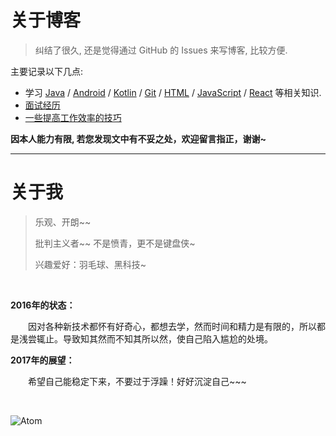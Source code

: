 # 关于博客

> 纠结了很久, 还是觉得通过 GitHub 的 Issues 来写博客, 比较方便.

主要记录以下几点:
- 学习 [Java](https://github.com/cnLGMing/Blog/issues?q=is%3Aopen+is%3Aissue+label%3AJava) / [Android](https://github.com/cnLGMing/Blog/issues?q=is%3Aopen+is%3Aissue+label%3AAndroid) / [Kotlin](https://github.com/cnLGMing/Blog/issues?q=is%3Aopen+is%3Aissue+label%3AKotlin) / [Git](https://github.com/cnLGMing/Blog/issues?q=is%3Aopen+is%3Aissue+label%3AGit)  / [HTML](https://github.com/cnLGMing/Blog/issues?q=is%3Aopen+is%3Aissue+label%3AHTML) / [JavaScript](https://github.com/cnLGMing/Blog/issues?q=is%3Aopen+is%3Aissue+label%3AJavaScript) / [React](https://github.com/cnLGMing/Blog/issues?q=is%3Aopen+is%3Aissue+label%3AReact) 等相关知识.
- [面试经历](https://github.com/cnLGMing/Blog/issues?q=is%3Aopen+is%3Aissue+label%3A%E9%9D%A2%E8%AF%95)
- [一些提高工作效率的技巧](https://github.com/cnLGMing/Blog/issues?q=is%3Aopen+is%3Aissue+label%3A%E6%8F%90%E9%AB%98%E6%95%88%E7%8E%87)

**因本人能力有限, 若您发现文中有不妥之处，欢迎留言指正，谢谢~**

<hr/>

# 关于我

> 乐观、开朗~~
>
> 批判主义者~~ 不是愤青，更不是键盘侠~
>
> 兴趣爱好：羽毛球、黑科技~

<br>

**2016年的状态：**

    因对各种新技术都怀有好奇心，都想去学，然而时间和精力是有限的，所以都是浅尝辄止。导致知其然而不知其所以然，使自己陷入尴尬的处境。

**2017年的展望：**

    希望自己能稳定下来，不要过于浮躁！好好沉淀自己~~~

<br>



![Atom](https://github.com/cnLGMing/AndroidDemo/blob/master/Atom.png?raw=true)

